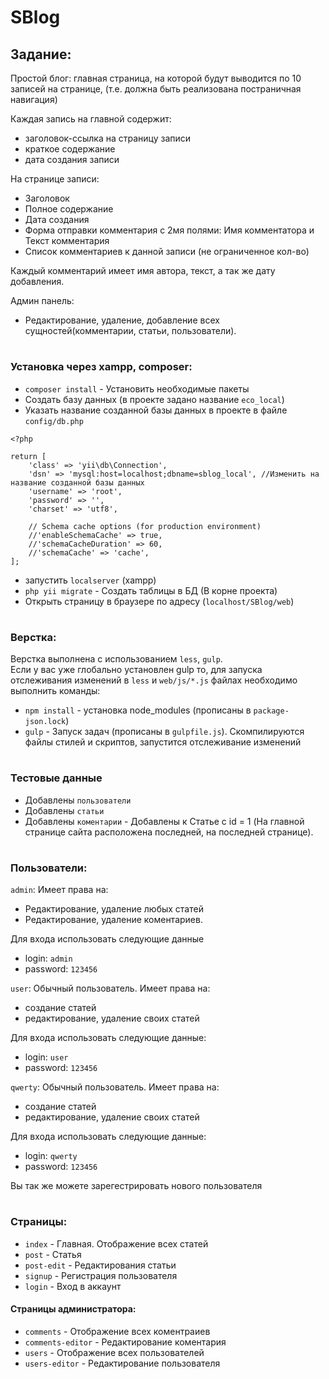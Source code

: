 # SBlog

## Задание: 

Простой блог: главная страница, на которой будут выводится по 10 записей на странице, (т.е. должна быть реализована постраничная навигация)


Каждая запись на главной содержит:

* заголовок-ссылка на страницу записи
* краткое содержание
* дата создания записи


На странице записи:

* Заголовок
* Полное содержание
* Дата создания
* Форма отправки комментария с 2мя полями: Имя комментатора и Текст комментария
* Список комментариев к данной записи (не ограниченное кол-во)


Каждый комментарий имеет имя автора, текст, а так же дату добавления.


Админ панель:

* Редактирование, удаление, добавление всех сущностей(комментарии, статьи, пользователи).

#

### Установка через xampp, composer:
- `composer install` - Установить необходимые пакеты
- Создать базу данных (в проекте задано название `eco_local`)
- Указать название созданной базы данных в проекте в файле `config/db.php` 
```
<?php

return [
    'class' => 'yii\db\Connection',
    'dsn' => 'mysql:host=localhost;dbname=sblog_local', //Изменить на название созданной базы данных
    'username' => 'root',
    'password' => '',
    'charset' => 'utf8',

    // Schema cache options (for production environment)
    //'enableSchemaCache' => true,
    //'schemaCacheDuration' => 60,
    //'schemaCache' => 'cache',
];
```
- запустить `localserver` (xampp)
- `php yii migrate` - Создать таблицы в БД (В корне проекта)
- Открыть страницу в браузере по адресу (`localhost/SBlog/web`)

#
### Верстка:
Верстка выполнена с использованием `less`, `gulp`. <br>
Если у вас уже глобально установлен gulp то, для запуска отслеживания изменений в `less` и `web/js/*.js` файлах необходимо выполнить команды:
* `npm install` - установка node_modules (прописаны в `package-json.lock`)
* `gulp` - Запуск задач (прописаны в `gulpfile.js`). Скомпилируются файлы стилей и скриптов, запустится отслеживание изменений

#
### Тестовые данные
* Добавлены `пользователи`
* Добавлены `статьи`
* Добавлены `коментарии` - Добавлены к Статье с id = 1 
(На главной странице сайта расположена последней, на последней странице). 

#
### Пользователи:
`admin`: 
Имеет права на: 
- Редактирование, удаление любых статей
- Редактирование, удаление коментариев.

Для входа использовать следующие данные
- login: `admin` 
- password: `123456`

`user`:
Обычный пользователь. Имеет права на:
- создание статей
- редактирование, удаление своих статей

Для входа использовать следующие данные:
- login: `user`
- password: `123456`

`qwerty`:
Обычный пользователь. Имеет права на:
- создание статей
- редактирование, удаление своих статей

Для входа использовать следующие данные:
- login: `qwerty`
- password: `123456`

Вы так же можете зарегестрировать нового пользователя

#
### Страницы: 
* `index` - Главная. Отображение всех статей
* `post` - Статья
* `post-edit` - Редактирования статьи
* `signup` - Регистрация пользователя
* `login` - Вход в аккаунт
#### Страницы администратора:
* `comments` - Отображение всех коментраиев
* `comments-editor` - Редактирование коментария
* `users` - Отображение всех пользователей
* `users-editor` - Редактирование пользователя
